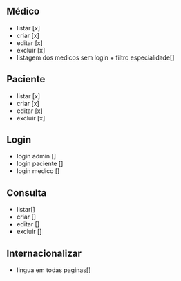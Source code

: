 ## Médico
- listar [x]
- criar [x]
- editar [x]
- excluir [x]
- listagem dos medicos sem login + filtro especialidade[]

## Paciente
- listar [x]
- criar [x]
- editar [x]
- excluir [x]

## Login
- login admin []
- login paciente []
- login medico []

## Consulta
- listar[]
- criar []
- editar []
- excluir []

## Internacionalizar
- lingua em todas paginas[]
